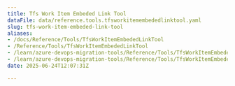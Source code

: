 ```yaml
---
title: Tfs Work Item Embeded Link Tool
dataFile: data/reference.tools.tfsworkitemembededlinktool.yaml
slug: tfs-work-item-embeded-link-tool
aliases:
- /docs/Reference/Tools/TfsWorkItemEmbededLinkTool
- /Reference/Tools/TfsWorkItemEmbededLinkTool
- /learn/azure-devops-migration-tools/Reference/Tools/TfsWorkItemEmbededLinkTool
- /learn/azure-devops-migration-tools/Reference/Tools/TfsWorkItemEmbededLinkTool/index.md
date: 2025-06-24T12:07:31Z

---
```



